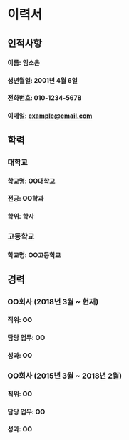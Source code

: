 # 이력서
## 인적사항
#### 이름: 임소은
#### 생년월일: 2001년 4월 6일
#### 전화번호: 010-1234-5678
#### 이메일: example@email.com
## 학력
### 대학교
#### 학교명: OO대학교
#### 전공: OO학과
#### 학위: 학사
### 고등학교
#### 학교명: OO고등학교
## 경력
### OO회사 (2018년 3월 ~ 현재)
#### 직위: OO
#### 담당 업무: OO
#### 성과: OO
### OO회사 (2015년 3월 ~ 2018년 2월)
#### 직위: OO
#### 담당 업무: OO
#### 성과: OO
